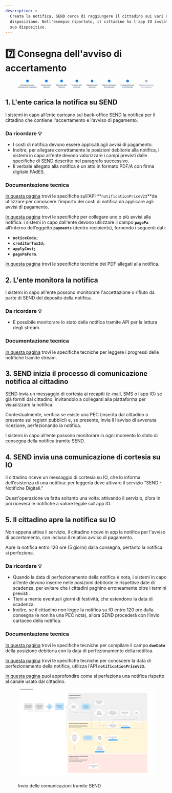 ```yaml
---
description: >-
  Creata la notifica, SEND cerca di raggiungere il cittadino sui vari canali a
  disposizione. Nell'esempio riportato, il cittadino ha l'app IO installata sul
  suo dispositivo.
---
```


# 7️⃣ Consegna dell'avviso di accertamento

<figure><img src=".gitbook/assets/tari-step7.png" alt=""><figcaption></figcaption></figure>

## 1. L'ente carica la notifica su SEND

I sistemi in capo all’ente caricano sul back-office SEND la notifica per il cittadino che contiene l'accertamento e l'avviso di pagamento.&#x20;

### Da ricordare 💡&#x20;

* I costi di notifica devono essere applicati agli avvisi di pagamento.
* Inoltre, per allegare correttamente le posizioni debitorie alla notifica, i sistemi in capo all'ente devono valorizzare i campi previsti dalle specifiche di SEND descritte nel paragrafo successivo.
* Il verbale allegato alla notifica è un atto in formato PDF/A con firma digitale PAdES.&#x20;

### Documentazione tecnica&#x20;

[In questa pagina](https://developer.pagopa.it/send/api#/send/api/operations/retrieveNotificationPriceV23) trovi le specifiche sull'API **`notificationPriceV23`**da utilizzare per conoscere l'importo dei costi di notifica da applicare agli avvisi di pagamento.&#x20;

[In questa pagina](https://developer.pagopa.it/send/api#/send/api/operations/sendNewNotificationV23) trovi le specifiche per collegare uno o più avvisi alla notifica: i sistemi in capo dall'ente devono utilizzare il campo **`pagoPa`** all’interno dell’oggetto **`payments`** (dentro recipients), fornendo i seguenti dati:&#x20;

* **`noticeCode;`**&#x20;
* **`creditorTaxId;`**&#x20;
* **`applyCost;`**&#x20;
* **`pagoPaForm`**.

[In questa pagina](https://docs.pagopa.it/manuale-operativo/piattaforma-notifiche-digitali-manuale-operativo/il-processo-di-notificazione/specifiche-tecniche-dei-pdf-allegati-alla-notifica) trovi le specifiche tecniche dei PDF allegati alla notifica.

## 2. L'ente monitora la notifica

I sistemi in capo all'ente possono monitorare l'accettazione o rifiuto da parte di SEND del deposito della notifica.

### Da ricordare 💡&#x20;

* È possibile monitorare lo stato della notifica tramite API per la lettura degli stream.

### Documentazione tecnica&#x20;

[In questa pagina](https://developer.pagopa.it/send/api#/send/api/operations/consumeEventStream) trovi le specifiche tecniche per leggere i progressi delle notifiche tramite stream.

## 3. SEND inizia il processo di comunicazione notifica al cittadino

SEND invia un messaggio di cortesia ai recapiti (e-mail, SMS o l’app IO) se già forniti dal cittadino, invitandolo a collegarsi alla piattaforma per visualizzare la notifica.

Contestualmente, verifica se esiste una PEC (inserita dal cittadino o presente sui registri pubblici) e, se presente, invia lì l’avviso di avvenuta ricezione, perfezionando la notifica.

I sistemi in capo all’ente possono monitorare in ogni momento lo stato di consegna della notifica tramite SEND.

## 4. SEND invia una comunicazione di cortesia su IO&#x20;

Il cittadino riceve un messaggio di cortesia su IO, che lo informa dell’esistenza di una notifica: per leggerla deve attivare il servizio “SEND - Notifiche Digitali.”

Quest'operazione va fatta soltanto una volta: attivando il servizio, d’ora in poi riceverà le notifiche a valore legale sull’app IO.

## 5. Il cittadino apre la notifica su IO

Non appena attiva il servizio, il cittadino riceve in app la notifica per l'avviso di accertamento, con incluso il relativo avviso di pagamento.

Apre la notifica entro 120 ore (5 giorni) dalla consegna, pertanto la notifica si perfeziona.

### Da ricordare 💡&#x20;

* Quando la data di perfezionamento della notifica è nota, i sistemi in capo all’ente devono inserire nelle posizioni debitorie le rispettive date di scadenza, per evitare che i cittadini paghino erroneamente oltre i termini previsti.
* Tieni a mente eventuali giorni di festività, che estendono la data di scadenza.
* Inoltre, se il cittadino non legge la notifica su IO entro 120 ore dalla consegna (e non ha una PEC nota), allora SEND procederà con l’invio cartaceo della notifica.

### Documentazione tecnica&#x20;

[In questa pagina](https://docs.pagopa.it/sanp/appendici/primitive#pagetpayment-1) trovi le specifiche tecniche per compilare il campo **`dueDate`** della posizione debitoria con la data di perfezionamento della notifica.

[In questa pagina](https://developer.pagopa.it/send/api#/send/api/operations/retrieveNotificationPriceV23) trovi le specifiche tecniche per conoscere la data di perfezionamento della notifica, utilizza l’API **`notificationPriceV23`.**&#x20;

[In questa pagina](https://notifichedigitali.pagopa.it/perfezionamento) puoi approfondire come si perfeziona una notifica rispetto al canale usato dal cittadino.

<figure><img src=".gitbook/assets/image (9).png" alt="Un diagramma che rappresenta il flusso di consegna notifica tramite SEND"><figcaption><p>Invio delle comunicazioni tramite SEND</p></figcaption></figure>
